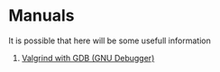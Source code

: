 # Manuals
It is possible that here will be some usefull information

1. [Valgrind with GDB (GNU Debugger)](Valgrind%20%26%20GBD.md)
